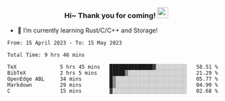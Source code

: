 <h3 align="center">
    Hi~ Thank you for coming!
    <img src="https://media.giphy.com/media/hvRJCLFzcasrR4ia7z/giphy.gif" width="25px">
</h3>

<!--
**pineapple-man/pineapple-man** is a ✨ _special_ ✨ repository because its `README.md` (this file) appears on your GitHub profile.

Here are some ideas to get you started:
- 🔭 I’m currently working on ...
- 🤔 I’m looking for help with ...
- 💬 Ask me about ...
- 📫 How to reach me: ...
- 😄 Pronouns: ...
- ⚡ Fun fact: 
- 👯 I’m looking to collaborate on kubernetes
-->
- 🌱 I’m currently learning Rust/C/C++ and Storage!

<!--START_SECTION:waka-->

```text
From: 15 April 2023 - To: 15 May 2023

Total Time: 9 hrs 46 mins

TeX              5 hrs 45 mins   ██████████████▓░░░░░░░░░░   58.51 %
BibTeX           2 hrs 5 mins    █████▒░░░░░░░░░░░░░░░░░░░   21.29 %
OpenEdge ABL     34 mins         █▒░░░░░░░░░░░░░░░░░░░░░░░   05.77 %
Markdown         29 mins         █▒░░░░░░░░░░░░░░░░░░░░░░░   04.99 %
C                15 mins         ▓░░░░░░░░░░░░░░░░░░░░░░░░   02.68 %
```

<!--END_SECTION:waka-->
